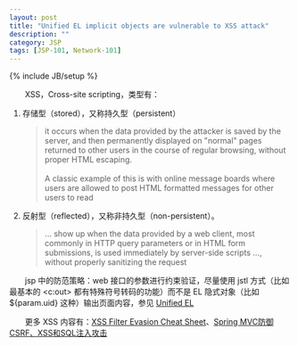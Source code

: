 ```yaml
---
layout: post
title: "Unified EL implicit objects are vulnerable to XSS attack"
description: ""
category: JSP
tags: [JSP-101, Network-101]
---
```

{% include JB/setup %}

　　XSS，Cross-site scripting，类型有：

1. 存储型（stored），又称持久型（persistent）

	> it occurs when the data provided by the attacker is saved by the server, and then permanently displayed on "normal" pages returned to other users in the course of regular browsing, without proper HTML escaping.  
	> <br/>
	> A classic example of this is with online message boards where users are allowed to post HTML formatted messages for other users to read

2. 反射型（reflected），又称非持久型（non-persistent）。
	
	> ... show up when the data provided by a web client, most commonly in HTTP query parameters or in HTML form submissions, is used immediately by server-side scripts ..., without properly sanitizing the request

　　jsp 中的防范策略：web 接口的参数进行约束验证，尽量使用 jstl 方式（比如最基本的 <c:out> 都有特殊符号转码的功能）而不是 EL 隐式对象（比如 ${param.uid} 这种）输出页面内容，参见 [Unified EL](https://www.owasp.org/index.php/JSP_JSTL#Unified_EL)

　　更多 XSS 内容有：[XSS Filter Evasion Cheat Sheet](https://www.owasp.org/index.php/XSS_Filter_Evasion_Cheat_Sheet)、[Spring MVC防御CSRF、XSS和SQL注入攻击](http://www.cnblogs.com/Mainz/archive/2012/11/01/2749874.html)


